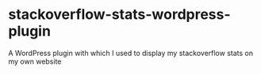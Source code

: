 # stackoverflow-stats-wordpress-plugin
A WordPress plugin with which I used to display my stackoverflow stats on my own website
